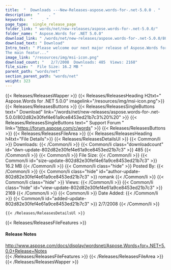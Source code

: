 ```yaml
---
title:  "  Downloads ---New-Releases-aspose.words-for-.net-5.0.0 . " 
description:  "    . " 
keywords:  "    . " 
page_type:  single_release_page
folder_link: " words/net/new-releases/aspose.words-for-.net-5.0.0/"
folder_name: " Aspose.Words for .NET 5.0.0"
download_link: " /words/net/new-releases/aspose.words-for-.net-5.0.0/802d82e30fef4e61a9ce8453ed21b7c3"
download_text: " Download"
Intro_text: " Please welcome our next major release of Aspose.Words for .NET!
The main featur..."
image_link: "/resources/img/msi-icon.png"
download_count: "   2/7/2008  Downloads: 485  Views: 2168"
file_size: "  File Size: 16.2 MB "
parent_path: "words/net"
section_parent_path: "words/net"
weight: 323 
---
```


{{< Releases/ReleasesWapper >}}
  {{< Releases/ReleasesHeading H2txt=" Aspose.Words for .NET 5.0.0" imagelink="/resources/img/msi-icon.png">}}
  {{< Releases/ReleasesButtons >}}
    {{< Releases/ReleasesSingleButtons text=" Download" link="/words/net/new-releases/aspose.words-for-.net-5.0.0/802d82e30fef4e61a9ce8453ed21b7c3%20%20" >}}
    {{< Releases/ReleasesSingleButtons text=" Support Forum " link="https://forum.aspose.com/c/words" >}}
  {{< Releases/ReleasesButtons >}}
  {{< Releases/ReleasesFileArea >}}
    {{< Releases/ReleasesHeading h4txt="File Details">}}
    {{< Releases/ReleasesDetailsUl >}}
            {{< Common/li  >}} Downloads: {{< /Common/li >}} 
      {{< Common/li class="downloadcount" id="dwn-update-802d82e30fef4e61a9ce8453ed21b7c3" >}} 485 {{< /Common/li >}} 
      {{< Common/li  >}} File Size: {{< /Common/li >}} 
      {{< Common/li id="size-update-802d82e30fef4e61a9ce8453ed21b7c3" >}} 16.2 MB {{< /Common/li >}} 
      {{< Common/li  class="hide" >}} Posted By: {{< /Common/li >}} 
      {{< Common/li class="hide" id="author-update-802d82e30fef4e61a9ce8453ed21b7c3" >}} romank {{< /Common/li >}} 
      {{< Common/li class="hide"  >}} Views: {{< /Common/li >}} 
      {{< Common/li class="hide" id="view-update-802d82e30fef4e61a9ce8453ed21b7c3" >}} 2169 {{< /Common/li >}} 
      {{< Common/li  >}} Date Added: {{< /Common/li >}} 
      {{< Common/li id="added-update-802d82e30fef4e61a9ce8453ed21b7c3" >}} 2/7/2008 {{< /Common/li >}} 

    {{< /Releases/ReleasesDetailsUl >}}

  {{< Releases/ReleasesFileFeatures >}}
      <h4>Release Notes</h4><div><a href="http://www.aspose.com/docs/display/wordsnet/Aspose.Words+for+.NET+5.0.0+Release+Notes">http://www.aspose.com/docs/display/wordsnet/Aspose.Words+for+.NET+5.0.0+Release+Notes</a></div>
  {{< /Releases/ReleasesFileFeatures >}}
 {{< /Releases/ReleasesFileArea >}}
{{< /Releases/ReleasesWapper >}}


